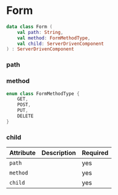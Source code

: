 # Form



```kotlin
data class Form (
    val path: String,
    val method: FormMethodType,
    val child: ServerDrivenComponent
) : ServerDrivenComponent
```

### path



### method



```kotlin
enum class FormMethodType {
    GET,
    POST,
    PUT,
    DELETE
}
```

### child

| Attribute | Description | Required |
| :--- | :--- | :--- |
| `path` |  | yes |
| `method` |  | yes |
| `child` |  | yes |

